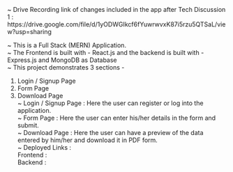 <div>
~ Drive Recording link of changes included in the app after Tech Discussion 1 : https://drive.google.com/file/d/1yODWGIkcf6fYuwrwvxK87i5rzu5QTSaL/view?usp=sharing
  
~ This is a Full Stack (MERN) Application.<br/>
~ The Frontend is built with - React.js and the backend is built with - Express.js and MongoDB as Database<br/>
~ This project demonstrates 3 sections - <br/>
  1. Login / Signup Page<br/>
  2. Form Page<br/>
  3. Download Page<br/>
~ Login / Signup Page : Here the user can register or log into the application.<br/>
~ Form Page : Here the user can enter his/her details in the form and submit.<br/>
~ Download Page : Here the user can have a preview of the data entered by him/her and download it in PDF form.<br/>
~ Deployed Links : <br/>
  Frontend :<br/>
  Backend :<br/>
</div>
